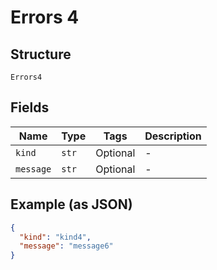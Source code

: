 
# Errors 4

## Structure

`Errors4`

## Fields

| Name | Type | Tags | Description |
|  --- | --- | --- | --- |
| `kind` | `str` | Optional | - |
| `message` | `str` | Optional | - |

## Example (as JSON)

```json
{
  "kind": "kind4",
  "message": "message6"
}
```


